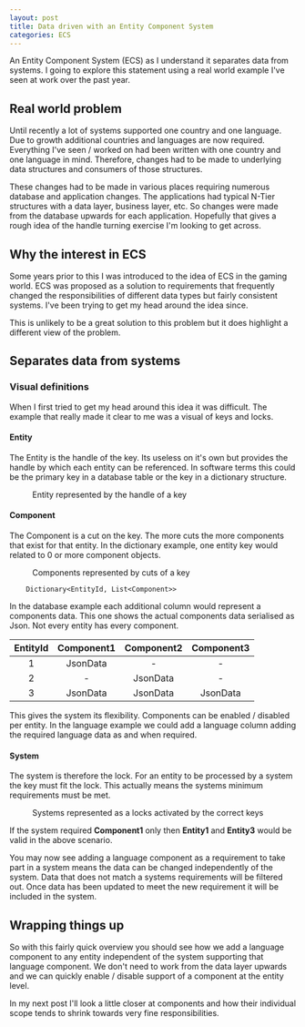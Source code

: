 ```yaml
---
layout: post
title: Data driven with an Entity Component System
categories: ECS
---
```

<p class="intro">An Entity Component System (ECS) as I understand it separates data from systems. I going to explore this statement using a real world example I've seen at work over the past year.</p>

## Real world problem
Until recently a lot of systems supported one country and one language. Due to growth additional countries and languages are now required. Everything I've seen / worked on had been written with one country and one language in mind. Therefore, changes had to be made to underlying data structures and consumers of those structures.

These changes had to be made in various places requiring numerous database and application changes. The applications had typical N-Tier structures with a data layer, business layer, etc. So changes were made from the database upwards for each application. Hopefully that gives a rough idea of the handle turning exercise I'm looking to get across.

## Why the interest in ECS
Some years prior to this I was introduced to the idea of ECS in the gaming world. ECS was proposed as a solution to requirements that frequently changed the responsibilities of different data types but fairly consistent systems. I've been trying to get my head around the idea since.

This is unlikely to be a great solution to this problem but it does highlight a different view of the problem.

## Separates data from systems

### Visual definitions
When I first tried to get my head around this idea it was difficult. The example that really made it clear to me was a visual of keys and locks.

#### Entity
The Entity is the handle of the key. Its useless on it's own but provides the handle by which each entity can be referenced. In software terms this could be the primary key in a database table or the key in a dictionary structure.  

<figure>
	<img src="{{ '/assets/img/2017-05-30/EntityKey.jpg' | prepend: site.baseurl }}" alt="">
	<figcaption>Entity represented by the handle of a key</figcaption>
</figure>

#### Component
The Component is a cut on the key. The more cuts the more components that exist for that entity. In the dictionary example, one entity key would related to 0 or more component objects.  

<figure>
	<img src="{{ '/assets/img/2017-05-30/ComponentKeys.jpg' | prepend: site.baseurl }}" alt="">
	<figcaption>Components represented by cuts of a key</figcaption>
</figure>

```
    Dictionary<EntityId, List<Component>>
```

In the database example each additional column would represent a components data. This one shows the actual components data serialised as Json. Not every entity has every component.

| EntityId        | Component1           | Component2           | Component3  |
|:-:|:-:|:-:|:-:|
| 1      | JsonData   | -|-
| 2      | -  |   JsonData    |-
| 3 | JsonData   |    JsonData    |JsonData   


This gives the system its flexibility. Components can be enabled / disabled per entity. In the language example we could add a language column adding the required language data as and when required.

#### System
The system is therefore the lock. For an entity to be processed by a system the key must fit the lock. This actually means the systems minimum requirements must be met.  

<figure>
	<img src="{{ '/assets/img/2017-05-30/Systems.jpg' | prepend: site.baseurl }}" alt="">
	<figcaption>Systems represented as a locks activated by the correct keys</figcaption>
</figure>

If the system required **Component1** only then **Entity1** and **Entity3** would be valid in the above scenario.

You may now see adding a language component as a requirement to take part in a system means the data can be changed independently of the system. Data that does not match a systems requirements will be filtered out. Once data has been updated to meet the new requirement it will be included in the system.

## Wrapping things up
So with this fairly quick overview you should see how we add a language component to any entity independent of the system supporting that language component. We don't need to work from the data layer upwards and we can quickly enable / disable support of a component at the entity level.

In my next post I'll look a little closer at components and how their individual scope tends to shrink towards very fine responsibilities.
